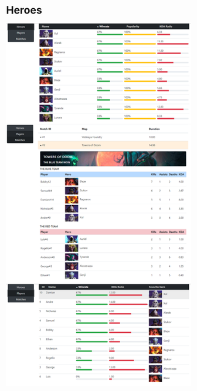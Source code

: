 # Heroes

![alt text](img/1.PNG "Heroes")
![alt text](img/2.PNG "Matches")
![alt text](img/3.PNG "Players")
